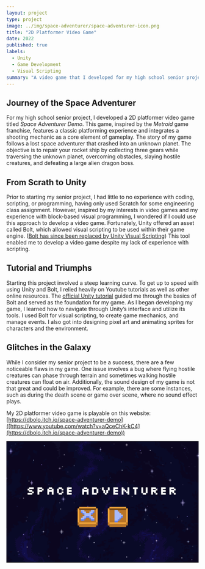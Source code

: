 ```yaml
---
layout: project
type: project
image: ../img/space-adventurer/space-adventurer-icon.png
title: "2D Platformer Video Game"
date: 2022
published: true
labels:
  - Unity
  - Game Development
  - Visual Scripting
summary: "A video game that I developed for my high school senior project"
---
```

## Journey of the Space Adventurer
For my high school senior project, I developed a 2D platformer video game titled *Space Adventurer Demo*. This game, inspired by the *Metroid* game franchise,  features a classic platforming experience and integrates a shooting mechanic as a core element of gameplay. The story of my game follows a lost space adventurer that crashed into an unknown planet. The objective is to repair your rocket ship by collecting three gears while traversing the unknown planet, overcoming obstacles, slaying hostile creatures, and defeating a large alien dragon boss.
## From Scrath to Unity
Prior to starting my senior project, I had little to no experience with coding, scripting, or programming, having only used Scratch for some engineering class assignment. However, inspired by my interests in video games and my experience with block-based visual programming, I wondered if I could use this approach to develop a video game. Fortunately, Unity offered an asset called Bolt, which allowed visual scripting to be used within their game engine. ([Bolt has since been replaced by Unity Visual Scripting](https://assetstore.unity.com/packages/tools/visual-scripting/bolt-now-is-unity-visual-scripting-is-built-in-to-unity-2021-new-163802?utm_source=YouTube&utm_medium=social&utm_campaign=evangelism_global_generalpromo_2020-09-16_bolt-overview-dl-bolt-assetstore)) This tool enabled me to develop a video game despite my lack of experience with scripting.  
## Tutorial and Triumphs
Starting this project involved a steep learning curve. To get up to speed with using Unity and Bolt, I relied heavily on Youtube tutorials as well as other online resources. The [official Unity tutorial](https://www.youtube.com/watch?v=aQceChK-kC4) guided me through the basics of Bolt and served as the foundation for my game. As I began developing my game, I learned how to navigate through Unity’s interface and utilize its tools. I used Bolt for visual scripting, to create game mechanics, and manage events. I also got into designing pixel art and animating sprites for characters and the environment. 
## Glitches in the Galaxy
While I consider my senior project to be a success, there are a few noticeable flaws in my game. One issue involves a bug where flying hostile creatures can phase through terrain and sometimes walking hostile creatures can float on air. Additionally, the sound design of my game is not that great and could be improved. For example, there are some instances, such as during the death scene or game over scene, where no sound effect plays.
 
My 2D platformer video game is playable on this website: [https://dbolo.itch.io/space-adventurer-demo]([https://www.youtube.com/watch?v=aQceChK-kC4](https://dbolo.itch.io/space-adventurer-demo)) 

<p align="center">
  <img src="../img/space-adventurer/space-adventurer-intro.png" width="1000px">
</p>

